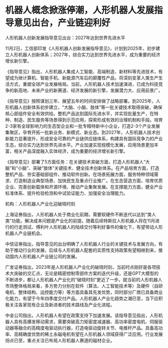 # 机器人概念掀涨停潮，人形机器人发展指导意见出台，产业链迎利好


人形机器人创新发展指导意见出台：2027年达到世界先进水平

11月2日，工信部印发《人形机器人创新发展指导意见》，计划到2025年，初步建立人形机器人创新体系；2027年，综合实力达到世界先进水平，成为重要的经济增长新引擎。

《指导意见》指出，人形机器人集成人工智能、高端制造、新材料等先进技术，有望成为继计算机、智能手机、新能源汽车后的颠覆性产品，将深刻变革人类生产生活方式，重塑全球产业发展格局。当前，人形机器人技术加速演进，已成为科技竞争的新高地、未来产业的新赛道、经济发展的新引擎，发展潜力大、应用前景广。

《指导意见》按照谋划三年、展望五年的时间安排做了战略部署。到2025年，人形机器人创新体系初步建立，“大脑、小脑、肢体”等一批关键技术取得突破，确保核心部组件安全有效供给。整机产品达到国际先进水平，并实现批量生产，在特种、制造、民生服务等场景得到示范应用，探索形成有效的治理机制和手段。培育2-3家有全球影响力的生态型企业和一批专精特新中小企业，打造2-3个产业发展集聚区，孕育开拓一批新业务、新模式、新业态。到2027年，人形机器人技术创新能力显著提升，形成安全可靠的产业链供应链体系，构建具有国际竞争力的产业生态，综合实力达到世界先进水平。产业加速实现规模化发展，应用场景更加丰富，相关产品深度融入实体经济，成为重要的经济增长新引擎。

《指导意见》部署了5方面任务：在关键技术突破方面，打造人形机器人“大脑”和“小脑”、突破“肢体”关键技术、健全技术创新体系。在产品培育方面，打造整机产品、夯实基础部组件、推动软件创新。在场景拓展方面，服务特种领域需求、打造制造业典型场景、加快民生及重点行业推广。在生态营造方面，培育优质企业、完善创新载体和开源环境、推动产业集聚发展。在支撑能力方面，健全产业标准体系、提升检验检测和中试验证能力、加强安全治理能力。

机构：人形机器人产业化迎破晓时刻

上海证券指出，人形机器人处于商业化前期，需要软硬件不断迭代以达到“类人类”功能，解决成本问题是产业化的前提。随着后续特斯拉人形机器人将在11月进行的行走测试、傅利叶人形机器人的陆续交付等利好事件的催化下，有望带动人形机器人产业链机会。

中信证券指出，指导意见的出台明确了人形机器人行业的关键技术与发展方向，有助于推动行业的发展，后续与人形机器人配套的实质性支持政策有望相继到来，推动国内人形机器人产业链公司的发展。

广发证券指出，2023年是人形机器人产业化的破晓时刻，当前时点刚好是各项技术大突破的交汇点，无论是精密控制零部件方案的迭代升级，还是GPT大模型的不断进步，都让人形机器人产业化的“破晓时刻”更近了一步。就当前的人形机器人市场整体格局来看，多方势力分别在软件（算法、人工智能技术等）及硬件（自研电机、整体结构、运控能力等）等方面具备其先发优势，同时部分厂商已具备商业化能力，有望于今年四季度交付产品。人形机器人产业化趋势之潮已至，当下应积极关注各家现有企业及新进者的技术路线及产业化进程。

中金公司指出，人形机器人有望在政策支持下加速发展。该指导意见指出，人形机器人具有高爆发移动需求，需要突破高力矩密度减速器、高功率密度电机、伺服驱动器等融合的高精度电驱动执行器，打造电驱动旋转关节、电推杆产品。具备高功率、高精确度优势的稀土永磁电机有望在人形机器人领域获得广泛应用。行业发展拐点已至，重点关注已布局人形机器人赛道的磁材企业。